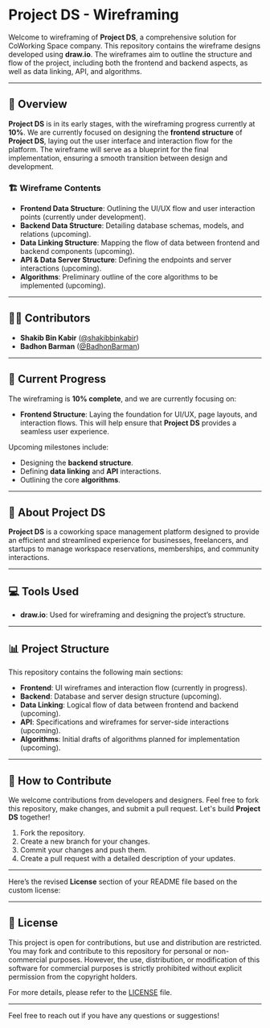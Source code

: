 # Project DS - Wireframing

Welcome to wireframing of **Project DS**, a comprehensive solution for CoWorking Space company. This repository contains the wireframe designs developed using **draw.io**. The wireframes aim to outline the structure and flow of the project, including both the frontend and backend aspects, as well as data linking, API, and algorithms.

---

## 📂 Overview

**Project DS** is in its early stages, with the wireframing progress currently at **10%**. We are currently focused on designing the **frontend structure** of **Project DS**, laying out the user interface and interaction flow for the platform. The wireframe will serve as a blueprint for the final implementation, ensuring a smooth transition between design and development.

### 🏗️ Wireframe Contents

- **Frontend Data Structure**: Outlining the UI/UX flow and user interaction points (currently under development).
- **Backend Data Structure**: Detailing database schemas, models, and relations (upcoming).
- **Data Linking Structure**: Mapping the flow of data between frontend and backend components (upcoming).
- **API & Data Server Structure**: Defining the endpoints and server interactions (upcoming).
- **Algorithms**: Preliminary outline of the core algorithms to be implemented (upcoming).

---

## 🧑‍💻 Contributors

- **Shakib Bin Kabir** ([@shakibbinkabir](https://github.com/shakibbinkabir))
- **Badhon Barman** ([@BadhonBarman](https://github.com/BadhonBarman))

---

## 🚧 Current Progress

The wireframing is **10% complete**, and we are currently focusing on:

- **Frontend Structure**: Laying the foundation for UI/UX, page layouts, and interaction flows. This will help ensure that **Project DS** provides a seamless user experience.

Upcoming milestones include:
- Designing the **backend structure**.
- Defining **data linking** and **API** interactions.
- Outlining the core **algorithms**.

---

## 💼 About Project DS

**Project DS** is a coworking space management platform designed to provide an efficient and streamlined experience for businesses, freelancers, and startups to manage workspace reservations, memberships, and community interactions.

---

## 💻 Tools Used

- **draw.io**: Used for wireframing and designing the project’s structure.

---

## 📊 Project Structure

This repository contains the following main sections:
- **Frontend**: UI wireframes and interaction flow (currently in progress).
- **Backend**: Database and server design structure (upcoming).
- **Data Linking**: Logical flow of data between frontend and backend (upcoming).
- **API**: Specifications and wireframes for server-side interactions (upcoming).
- **Algorithms**: Initial drafts of algorithms planned for implementation (upcoming).

---

## 🌱 How to Contribute

We welcome contributions from developers and designers. Feel free to fork this repository, make changes, and submit a pull request. Let's build **Project DS** together!

1. Fork the repository.
2. Create a new branch for your changes.
3. Commit your changes and push them.
4. Create a pull request with a detailed description of your updates.

---

Here’s the revised **License** section of your README file based on the custom license:

---

## 📄 License

This project is open for contributions, but use and distribution are restricted. You may fork and contribute to this repository for personal or non-commercial purposes. However, the use, distribution, or modification of this software for commercial purposes is strictly prohibited without explicit permission from the copyright holders.

For more details, please refer to the [LICENSE](LICENSE) file.

---

Feel free to reach out if you have any questions or suggestions!
